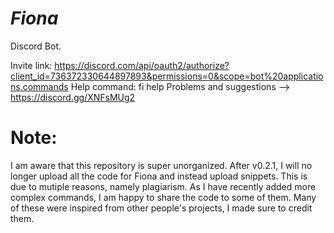 # *Fiona*
Discord Bot.

Invite link: https://discord.com/api/oauth2/authorize?client_id=736372330644897893&permissions=0&scope=bot%20applications.commands
Help command: fi help
Problems and suggestions --> https://discord.gg/XNFsMUg2

# Note:
I am aware that this repository is super unorganized. After v0.2.1, I will no longer upload all the code for Fiona and instead upload snippets. This is due to mutiple reasons, namely plagiarism. As I have recently added more complex commands, I am happy to share the code to some of them. Many of these were inspired from other people's projects, I made sure to credit them. 
